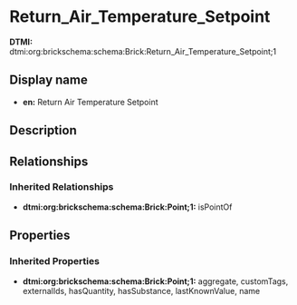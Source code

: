 # Return_Air_Temperature_Setpoint
**DTMI:** dtmi:org:brickschema:schema:Brick:Return_Air_Temperature_Setpoint;1
## Display name
- **en:** Return Air Temperature Setpoint
## Description
## Relationships
### Inherited Relationships
* **dtmi:org:brickschema:schema:Brick:Point;1:** isPointOf
## Properties
### Inherited Properties
* **dtmi:org:brickschema:schema:Brick:Point;1:** aggregate, customTags, externalIds, hasQuantity, hasSubstance, lastKnownValue, name
